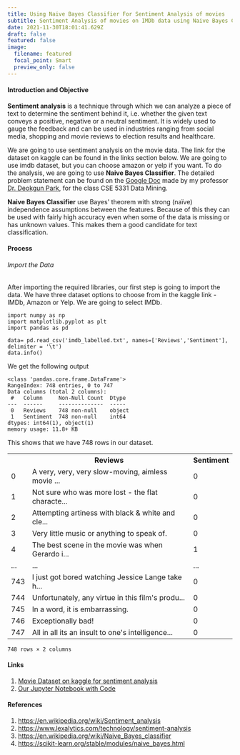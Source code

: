 ```yaml
---
title: Using Naive Bayes Classifier For Sentiment Analysis of movies
subtitle: Sentiment Analysis of movies on IMDb data using Naive Bayes Classifier
date: 2021-11-30T18:01:41.629Z
draft: false
featured: false
image:
  filename: featured
  focal_point: Smart
  preview_only: false
---
```

#### Introduction and Objective

**Sentiment analysis** is a technique through which we can analyze a piece of text to determine the sentiment behind it, i.e. whether the given text conveys a positive, negative or a neutral sentiment. It is widely used to gauge the feedback and can be used in industries ranging from social media, shopping and movie reviews to election results and healthcare.

We are going to use sentiment analysis on the movie data. The link for the dataset on kaggle can be found in the links section below. We are going to use imdb dataset, but you can choose amazon or yelp if you want. To do the analysis, we are going to use **Naive Bayes Classifier**. The detailed problem statement can be found on the [Google Doc](https://docs.google.com/document/d/1bmCm9TXwqp5tX7lpg14NkaB3dBSg15cCC7ICxeB-vB4/edit) made by my professor [Dr. Deokgun Park](https://crystal.uta.edu/~park/), for the class CSE 5331 Data Mining.

**Naive Bayes Classifier** use Bayes' theorem with strong (naïve) independence assumptions between the features. Because of this they can be used with fairly high accuracy even when some of the data is missing or has unknown values. This makes them a good candidate for text classification.

#### Process

###### Import the Data

After importing the required libraries, our first step is going to import the data. We have three dataset options to choose from in the kaggle link - IMDb, Amazon or Yelp. We are going to select IMDb.

```
import numpy as np
import matplotlib.pyplot as plt
import pandas as pd

data= pd.read_csv('imdb_labelled.txt', names=['Reviews','Sentiment'], delimiter = '\t')
data.info()
```

We get the following output

```
<class 'pandas.core.frame.DataFrame'>
RangeIndex: 748 entries, 0 to 747
Data columns (total 2 columns):
 #   Column     Non-Null Count  Dtype 
---  ------     --------------  ----- 
 0   Reviews    748 non-null    object
 1   Sentiment  748 non-null    int64 
dtypes: int64(1), object(1)
memory usage: 11.8+ KB
```

This shows that we have 748 rows in our dataset.

<table>
<tr>
<th> </th>
<th>Reviews</th>
<th>Sentiment</th>
</tr>
<tr>
<td>0</td>
<td>A very, very, very slow-moving, aimless movie ...</td>
<td>0</td>
</tr>
<tr>
<td>1</td>
<td>Not sure who was more lost - the flat characte...</td>
<td>0</td>
</tr>
<tr>
<td>2</td>
<td>Attempting artiness with black & white and cle...</td>
<td>0</td>
</tr>
<tr>
<td>3</td>
<td>Very little music or anything to speak of.</td>
<td>0</td>
</tr>
<tr>
<td>4</td>
<td>The best scene in the movie was when Gerardo i...</td>
<td>1</td>
</tr>
<tr>
<td>...</td>
<td>...</td>
<td>...</td>
</tr>
<tr>
<td>743</td>
<td>I just got bored watching Jessice Lange take h...</td>
<td>0</td>
</tr>
<tr>
<td>744</td>
<td>Unfortunately, any virtue in this film's produ...</td>
<td>0</td>
</tr>
<tr>
<td>745</td>
<td>In a word, it is embarrassing.</td>
<td>0</td>
</tr>
<tr>
<td>746</td>
<td>Exceptionally bad!</td>
<td>0</td>
</tr>
<tr>
<td>747</td>
<td>All in all its an insult to one's intelligence...</td>
<td>0</td>
</tr>
</table>

```
748 rows × 2 columns
```



#### Links

1. [Movie Dataset on kaggle for sentiment analysis](https://www.kaggle.com/marklvl/sentiment-labelled-sentences-data-set)
2. [Our Jupyter Notebook with Code](https://github.com/skbt/Sentiment-analysis-using-Naive-Bayes/blob/main/Sentiment-Analysis-using-NBC.ipynb)

#### References

1. https://en.wikipedia.org/wiki/Sentiment_analysis
2. https://www.lexalytics.com/technology/sentiment-analysis
3. https://en.wikipedia.org/wiki/Naive_Bayes_classifier
4. https://scikit-learn.org/stable/modules/naive_bayes.html